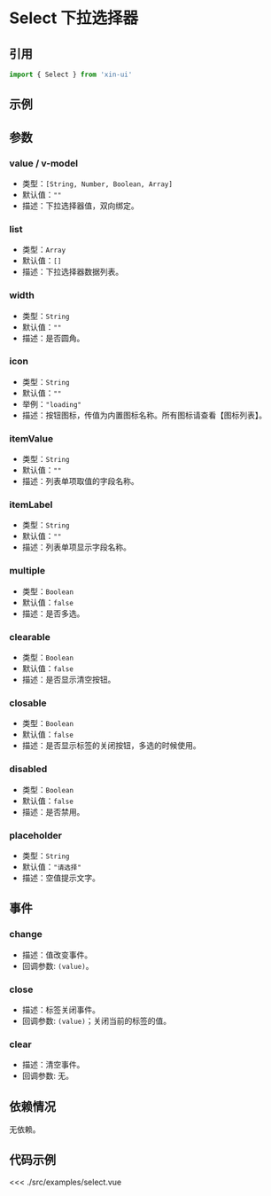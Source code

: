 # Select 下拉选择器

## 引用
```js
import { Select } from 'xin-ui'
```

## 示例
<example-select/>

## 参数

### value / v-model

* 类型：`[String, Number, Boolean, Array]`
* 默认值：`""`
* 描述：下拉选择器值，双向绑定。

### list

* 类型：`Array`
* 默认值：`[]`
* 描述：下拉选择器数据列表。

### width

* 类型：`String`
* 默认值：`""`
* 描述：是否圆角。

### icon

* 类型：`String`
* 默认值：`""`
* 举例：`"loading"`
* 描述：按钮图标，传值为内置图标名称。所有图标请查看【图标列表】。

### itemValue

* 类型：`String`
* 默认值：`""`
* 描述：列表单项取值的字段名称。

### itemLabel

* 类型：`String`
* 默认值：`""`
* 描述：列表单项显示字段名称。

### multiple

* 类型：`Boolean`
* 默认值：`false`
* 描述：是否多选。

### clearable

* 类型：`Boolean`
* 默认值：`false`
* 描述：是否显示清空按钮。

### closable

* 类型：`Boolean`
* 默认值：`false`
* 描述：是否显示标签的关闭按钮，多选的时候使用。

### disabled

* 类型：`Boolean`
* 默认值：`false`
* 描述：是否禁用。

### placeholder

* 类型：`String`
* 默认值：`"请选择"`
* 描述：空值提示文字。

## 事件

### change
* 描述：值改变事件。
* 回调参数: `(value)`。

### close
* 描述：标签关闭事件。
* 回调参数: `(value)`；关闭当前的标签的值。

### clear
* 描述：清空事件。
* 回调参数: 无。

## 依赖情况

无依赖。

## 代码示例
<<< ./src/examples/select.vue






